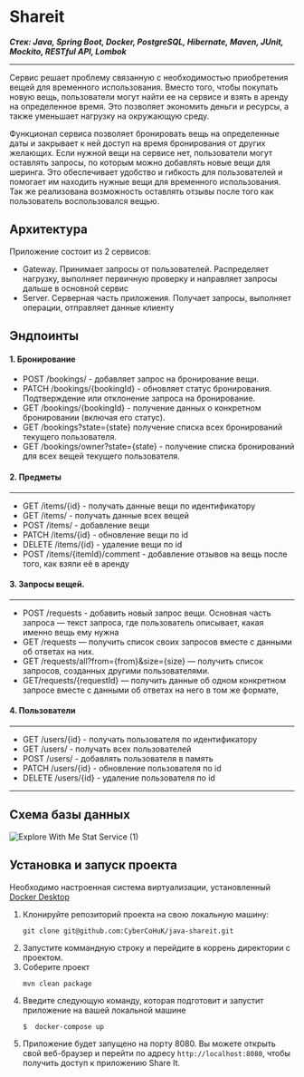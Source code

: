 # Shareit

***Стек: Java, Spring Boot, Docker, PostgreSQL, Hibernate, Maven, JUnit, Mockito, RESTful API, Lombok***

---
Сервис решает проблему связанную с необходимостью приобретения вещей для временного использования. Вместо того, чтобы покупать новую вещь, пользователи могут найти ее на сервисе и взять в аренду на определенное время. Это позволяет экономить деньги и ресурсы, а также уменьшает нагрузку на окружающую среду.

Функционал сервиса позволяет бронировать вещь на определенные даты и закрывает к ней доступ на время бронирования от других желающих. Если нужной вещи на сервисе нет, пользователи могут оставлять запросы, по которым можно добавлять новые вещи для шеринга. Это обеспечивает удобство и гибкость для пользователей и помогает им находить нужные вещи для временного использования. Так же реализована возможность оставлять отзывы после того как пользователь воспользовался вещью.


Архитектура
---
Приложение состоит из 2 сервисов:
- Gateway. Принимает запросы от пользователей. Распределяет нагрузку, выполняет первичную проверку и направляет запросы дальше в основной сервис
- Server. Серверная часть приложения. Получает запросы, выполняет операции, отправляет данные клиенту

Эндпоинты
---
#### 1. Бронирование
+ POST /bookings/ -  добавляет запрос на бронирование вещи.
+ PATCH /bookings/{bookingId} - обновляет статус бронирования. Подтверждение или отклонение запроса на бронирование.
+ GET /bookings/{bookingId} -  получение данных о конкретном бронировании (включая его статус).
+ GET /bookings?state={state} получение списка всех бронирований текущего пользователя.
+ GET /bookings/owner?state={state} - получение списка бронирований для всех вещей текущего пользователя.

#### 2. Предметы
---
+ GET /items/{id} -  получать данные вещи по идентификатору
+ GET /items/ -  получать данные всех вещей
+ POST /items/ -  добавление вещи
+ PATCH /items/{id} - обновление вещи по id
+ DELETE /items/{id} - удаление вещи по id
+ POST /items/{itemId}/comment - добавление отзывов  на вещь после того, как взяли её в аренду

#### 3. Запросы вещей.
---
+ POST /requests - добавить новый запрос вещи. Основная часть запроса — текст запроса, где пользователь описывает, какая именно вещь ему нужна
+ GET /requests — получить список своих запросов вместе с данными об ответах на них.
+ GET /requests/all?from={from}&size={size} — получить список запросов, созданных другими пользователями.
+ GET/requests/{requestId} — получить данные об одном конкретном запросе вместе с данными об ответах на него в том же формате,

#### 4. Пользователи
---
+ GET /users/{id} -  получать пользователя по идентификатору
+ GET /users/ -  получать всех пользователей
+ POST /users/ -  добавлять пользователя в память
+ PATCH /users/{id} - обновление пользователя по id
+ DELETE  /users/{id} - удаление пользователя по id

---
Схема базы данных
---
![Explore With Me Stat Service (1)](https://github.com/CyberCoHuK/java-shareit/assets/108213849/9f541391-9038-46ac-982e-879287d26c37)

Установка и запуск проекта
---
Необходимо настроенная система виртуализации, установленный [Docker Desktop](https://www.docker.com/products/docker-desktop/)

1. Клонируйте репозиторий проекта на свою локальную машину:
   ```
   git clone git@github.com:CyberCoHuK/java-shareit.git
   ```
2. Запустите коммандную строку и перейдите в коррень директории с проектом.
3. Соберите проект
   ```
   mvn clean package
   ```
4. Введите следующую команду, которая подготовит и запустит приложение на вашей локальной машине
   ```
   $  docker-compose up
   ```
5. Приложение будет запущено на порту 8080. Вы можете открыть свой веб-браузер и перейти по адресу `http://localhost:8080`, чтобы получить доступ к приложению Share It.
